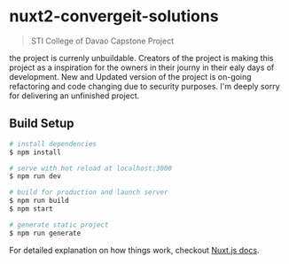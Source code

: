 # nuxt2-convergeit-solutions

> STI College of Davao Capstone Project

<alert type="info">
  the project is currenly unbuildable. Creators of the project is making this project as a inspiration for the owners in their journy in their ealy days of   development. New and Updated version of the project is on-going refactoring and code changing due to security purposes. I'm deeply sorry for delivering an unfinished project. 
</alert>

## Build Setup

``` bash
# install dependencies
$ npm install

# serve with hot reload at localhost:3000
$ npm run dev

# build for production and launch server
$ npm run build
$ npm start

# generate static project
$ npm run generate
```

For detailed explanation on how things work, checkout [Nuxt.js docs](https://nuxtjs.org).

